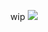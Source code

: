 <p align="center">
    wip
    <img src="https://file.garden/Z1OpYh3OMHUM4tMG/twoteru_banner.png" /> 
</p>
